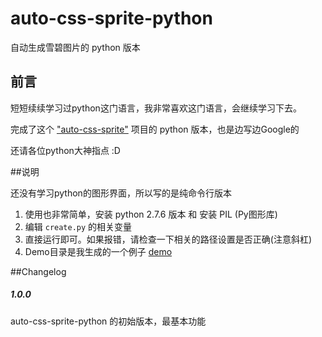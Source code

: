 auto-css-sprite-python
======================

自动生成雪碧图片的 python 版本


## 前言

短短续续学习过python这门语言，我非常喜欢这门语言，会继续学习下去。

完成了这个 ["auto-css-sprite"](https://github.com/paper/auto-css-sprite) 项目的 python 版本，也是边写边Google的

还请各位python大神指点 :D

##说明

还没有学习python的图形界面，所以写的是纯命令行版本

1. 使用也非常简单，安装 python 2.7.6 版本 和 安装 PIL (Py图形库)
2. 编辑 `create.py` 的相关变量
3. 直接运行即可。如果报错，请检查一下相关的路径设置是否正确(注意斜杠)
4. Demo目录是我生成的一个例子 [demo](http://htmlpreview.github.io/?https://github.com/paper/auto-css-sprite-python/blob/master/demo/my-sprite.html)

##Changelog

##### 1.0.0
auto-css-sprite-python 的初始版本，最基本功能
